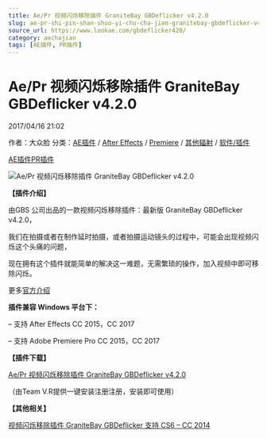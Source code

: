 ```yaml
---
title: Ae/Pr 视频闪烁移除插件 GraniteBay GBDeflicker v4.2.0
slug: ae-pr-shi-pin-shan-shuo-yi-chu-cha-jian-granitebay-gbdeflicker-v4-2-0
source_url: https://www.lookae.com/gbdeflicker420/
category: aechajian
tags: [AE插件, PR插件]
---
```

# Ae/Pr 视频闪烁移除插件 GraniteBay GBDeflicker v4.2.0

2017/04/16 21:02

作者：大众脸
分类：[AE插件](https://www.lookae.com/after-effects/aechajian/) / [After Effects](https://www.lookae.com/after-effects/) / [Premiere](https://www.lookae.com/qitarjcj/premierezy/) / [其他辐射](https://www.lookae.com/others/) / [软件/插件](https://www.lookae.com/qitarjcj/)

[AE插件](https://www.lookae.com/tag/ae%e6%8f%92%e4%bb%b6/)[PR插件](https://www.lookae.com/tag/pr%e6%8f%92%e4%bb%b6/)

![Ae/Pr 视频闪烁移除插件 GraniteBay GBDeflicker v4.2.0](https://www.lookae.com/wp-content/uploads/2014/03/GBDeflicker.jpg "Ae/Pr 视频闪烁移除插件 GraniteBay GBDeflicker v4.2.0-LookAE.com")

**【插件介绍】**

由GBS 公司出品的一款视频闪烁移除插件：最新版 GraniteBay GBDeflicker v4.2.0，

我们在拍摄或者在制作延时拍摄，或者拍摄运动镜头的过程中，可能会出现视频闪烁这个头痛的问题，

现在拥有这个插件就能简单的解决这一难题，无需繁琐的操作，加入视频中即可移除闪烁。

更多[官方介绍](http://www.granitebaysoftware.com/products/productgbd.aspx)

**插件兼容 Windows 平台下：**

– 支持 After Effects CC 2015，CC 2017

– 支持 Adobe Premiere Pro CC 2015，CC 2017

**【插件下载】**

[Ae/Pr 视频闪烁移除插件 GraniteBay GBDeflicker v4.2.0](https://lookae.ctfile.com/fs/4oz198601585)

（由Team V.R提供一键安装注册注册，安装即可使用）

**【其他相关】**

[视频闪烁移除插件 GraniteBay GBDeflicker 支持 CS6 – CC 2014](https://www.lookae.com/gbdeflicker3013/)

